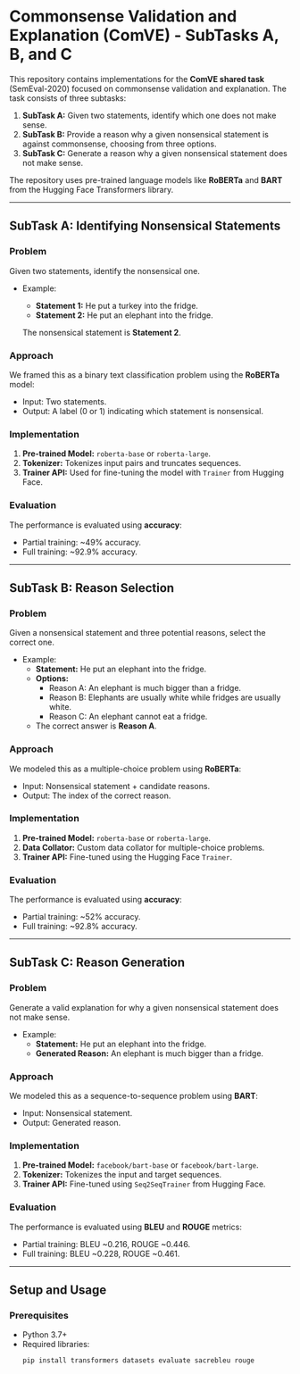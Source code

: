 # Commonsense Validation and Explanation (ComVE) - SubTasks A, B, and C

This repository contains implementations for the **ComVE shared task** (SemEval-2020) focused on commonsense validation and explanation. The task consists of three subtasks:

1. **SubTask A:** Given two statements, identify which one does not make sense.
2. **SubTask B:** Provide a reason why a given nonsensical statement is against commonsense, choosing from three options.
3. **SubTask C:** Generate a reason why a given nonsensical statement does not make sense.

The repository uses pre-trained language models like **RoBERTa** and **BART** from the Hugging Face Transformers library.

---

## SubTask A: Identifying Nonsensical Statements
### Problem
Given two statements, identify the nonsensical one.
- Example:
  - **Statement 1:** He put a turkey into the fridge.
  - **Statement 2:** He put an elephant into the fridge.

  The nonsensical statement is **Statement 2**.

### Approach
We framed this as a binary text classification problem using the **RoBERTa** model:
- Input: Two statements.
- Output: A label (0 or 1) indicating which statement is nonsensical.

### Implementation
1. **Pre-trained Model:** `roberta-base` or `roberta-large`.
2. **Tokenizer:** Tokenizes input pairs and truncates sequences.
3. **Trainer API:** Used for fine-tuning the model with `Trainer` from Hugging Face.

### Evaluation
The performance is evaluated using **accuracy**:
- Partial training: ~49% accuracy.
- Full training: ~92.9% accuracy.

---

## SubTask B: Reason Selection
### Problem
Given a nonsensical statement and three potential reasons, select the correct one.
- Example:
  - **Statement:** He put an elephant into the fridge.
  - **Options:**
    - Reason A: An elephant is much bigger than a fridge.
    - Reason B: Elephants are usually white while fridges are usually white.
    - Reason C: An elephant cannot eat a fridge.
  - The correct answer is **Reason A**.

### Approach
We modeled this as a multiple-choice problem using **RoBERTa**:
- Input: Nonsensical statement + candidate reasons.
- Output: The index of the correct reason.

### Implementation
1. **Pre-trained Model:** `roberta-base` or `roberta-large`.
2. **Data Collator:** Custom data collator for multiple-choice problems.
3. **Trainer API:** Fine-tuned using the Hugging Face `Trainer`.

### Evaluation
The performance is evaluated using **accuracy**:
- Partial training: ~52% accuracy.
- Full training: ~92.8% accuracy.

---

## SubTask C: Reason Generation
### Problem
Generate a valid explanation for why a given nonsensical statement does not make sense.
- Example:
  - **Statement:** He put an elephant into the fridge.
  - **Generated Reason:** An elephant is much bigger than a fridge.

### Approach
We modeled this as a sequence-to-sequence problem using **BART**:
- Input: Nonsensical statement.
- Output: Generated reason.

### Implementation
1. **Pre-trained Model:** `facebook/bart-base` or `facebook/bart-large`.
2. **Tokenizer:** Tokenizes the input and target sequences.
3. **Trainer API:** Fine-tuned using `Seq2SeqTrainer` from Hugging Face.

### Evaluation
The performance is evaluated using **BLEU** and **ROUGE** metrics:
- Partial training: BLEU ~0.216, ROUGE ~0.446.
- Full training: BLEU ~0.228, ROUGE ~0.461.

---

## Setup and Usage

### Prerequisites
- Python 3.7+
- Required libraries:
  ```bash
  pip install transformers datasets evaluate sacrebleu rouge
